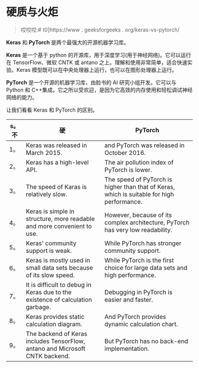 # 硬质与火炬

> 哎哎哎:# t0]https://www . geeksforgeeks . org/keras-vs-pytorch/

**Keras** 和 **PyTorch** 是两个最强大的开源机器学习库。

**Keras** 是一个基于 python 的开源库，用于深度学习(用于神经网络)。它可以运行在 TensorFlow、微软 CNTK 或 antano 之上。理解和使用非常简单，适合快速实验。Keras 模型既可以在中央处理器上运行，也可以在图形处理器上运行。

**PyTorch** 是一个开源的机器学习库，由脸书的 AI 研究小组开发。它可以与 Python 和 C++集成。它之所以受欢迎，是因为它高效的内存使用和轻松调试神经网络的能力。

让我们看看 Keras 和 PyTorch 的区别。

| s。不 | 硬 | PyTorch |
| --- | --- | --- |
| 1。 | Keras was released in March 2015\. | and PyTorch was released in October 2016\. |
| 2。 | Keras has a high-level API. | The air pollution index of PyTorch is lower. |
| 3。 | The speed of Karas is relatively slow. | The speed of PyTorch is higher than that of Keras, which is suitable for high performance. |
| 4。 | Keras is simple in structure, more readable and more convenient to use. | However, because of its complex architecture, PyTorch has very low readability. |
| 5。 | Keras' community support is weak. | While PyTorch has stronger community support. |
| 6。 | Keras is mostly used in small data sets because of its slow speed. | While PyTorch is the first choice for large data sets and high performance. |
| 7。 | It is difficult to debug in Keras due to the existence of calculation garbage. | Debugging in PyTorch is easier and faster. |
| 8。 | Keras provides static calculation diagram. | And PyTorch provides dynamic calculation chart. |
| 9。 | The backend of Keras includes TensorFlow, antano and Microsoft CNTK backend. | But PyTorch has no back-end implementation. |